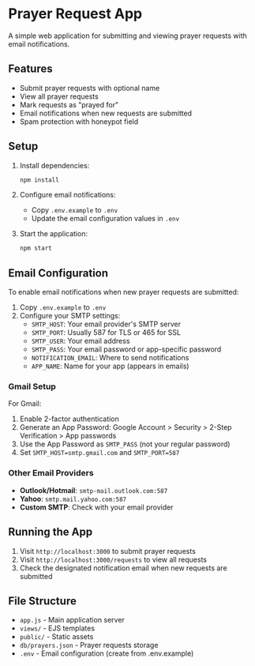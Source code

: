 # Prayer Request App

A simple web application for submitting and viewing prayer requests with email notifications.

## Features

- Submit prayer requests with optional name
- View all prayer requests
- Mark requests as "prayed for"
- Email notifications when new requests are submitted
- Spam protection with honeypot field

## Setup

1. Install dependencies:
   ```bash
   npm install
   ```

2. Configure email notifications:
   - Copy `.env.example` to `.env`
   - Update the email configuration values in `.env`

3. Start the application:
   ```bash
   npm start
   ```

## Email Configuration

To enable email notifications when new prayer requests are submitted:

1. Copy `.env.example` to `.env`
2. Configure your SMTP settings:
   - `SMTP_HOST`: Your email provider's SMTP server
   - `SMTP_PORT`: Usually 587 for TLS or 465 for SSL
   - `SMTP_USER`: Your email address
   - `SMTP_PASS`: Your email password or app-specific password
   - `NOTIFICATION_EMAIL`: Where to send notifications
   - `APP_NAME`: Name for your app (appears in emails)

### Gmail Setup

For Gmail:
1. Enable 2-factor authentication
2. Generate an App Password: Google Account > Security > 2-Step Verification > App passwords
3. Use the App Password as `SMTP_PASS` (not your regular password)
4. Set `SMTP_HOST=smtp.gmail.com` and `SMTP_PORT=587`

### Other Email Providers

- **Outlook/Hotmail**: `smtp-mail.outlook.com:587`
- **Yahoo**: `smtp.mail.yahoo.com:587`
- **Custom SMTP**: Check with your email provider

## Running the App

1. Visit `http://localhost:3000` to submit prayer requests
2. Visit `http://localhost:3000/requests` to view all requests
3. Check the designated notification email when new requests are submitted

## File Structure

- `app.js` - Main application server
- `views/` - EJS templates
- `public/` - Static assets
- `db/prayers.json` - Prayer requests storage
- `.env` - Email configuration (create from .env.example)
